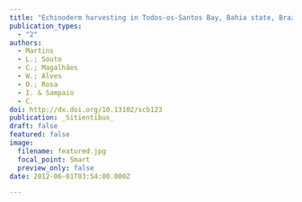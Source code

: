 ```yaml
---
title: "Echinoderm harvesting in Todos-os-Santos Bay, Bahia state, Brazil: the aquarium trade"
publication_types:
  - "2"
authors:
  - Martins
  - L.; Souto
  - C.; Magalhães
  - W.; Alves
  - O.; Rosa
  - I. & Sampaio
  - C.
doi: http://dx.doi.org/10.13102/scb123
publication: _Sitientibus_
draft: false
featured: false
image:
  filename: featured.jpg
  focal_point: Smart
  preview_only: false
date: 2012-06-01T03:54:00.000Z

---
```

